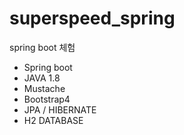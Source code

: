 # superspeed_spring
spring boot 체험

- Spring boot
- JAVA 1.8
- Mustache
- Bootstrap4
- JPA / HIBERNATE
- H2 DATABASE
